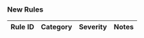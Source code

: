 ﻿### New Rules

Rule ID | Category | Severity | Notes
--------|----------|----------|--------------------
